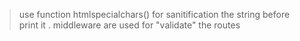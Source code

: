 > use function htmlspecialchars() for sanitification the string before print it .
> middleware are used for "validate" the routes